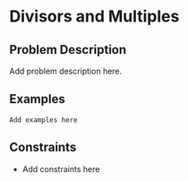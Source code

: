 # Divisors and Multiples

## Problem Description

Add problem description here.

## Examples

```
Add examples here
```
## Constraints

- Add constraints here
